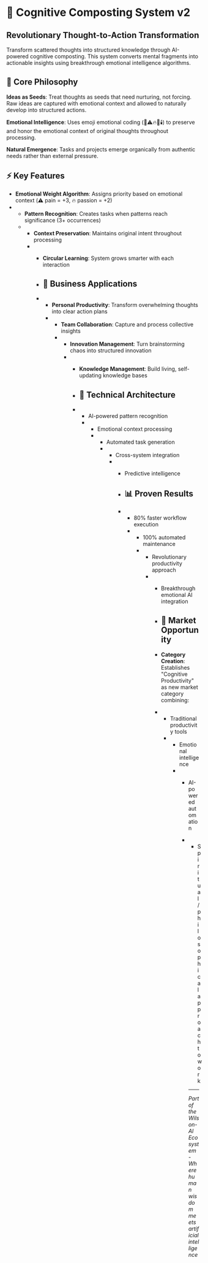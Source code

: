 # 🧠 Cognitive Composting System v2

## Revolutionary Thought-to-Action Transformation

Transform scattered thoughts into structured knowledge through AI-powered cognitive composting. This system converts mental fragments into actionable insights using breakthrough emotional intelligence algorithms.

## 🌱 Core Philosophy

**Ideas as Seeds**: Treat thoughts as seeds that need nurturing, not forcing. Raw ideas are captured with emotional context and allowed to naturally develop into structured actions.

**Emotional Intelligence**: Uses emoji emotional coding (💭⚠️🔥🤔🕯️) to preserve and honor the emotional context of original thoughts throughout processing.

**Natural Emergence**: Tasks and projects emerge organically from authentic needs rather than external pressure.

## ⚡ Key Features

- **Emotional Weight Algorithm**: Assigns priority based on emotional context (⚠️ pain = +3, 🔥 passion = +2)
- - **Pattern Recognition**: Creates tasks when patterns reach significance (3+ occurrences)
  - - **Context Preservation**: Maintains original intent throughout processing
    - - **Circular Learning**: System grows smarter with each interaction
     
      - ## 🚀 Business Applications
     
      - - **Personal Productivity**: Transform overwhelming thoughts into clear action plans
        - - **Team Collaboration**: Capture and process collective insights
          - - **Innovation Management**: Turn brainstorming chaos into structured innovation
            - - **Knowledge Management**: Build living, self-updating knowledge bases
             
              - ## 🔬 Technical Architecture
             
              - - AI-powered pattern recognition
                - - Emotional context processing
                  - - Automated task generation
                    - - Cross-system integration
                      - - Predictive intelligence
                       
                        - ## 📊 Proven Results
                       
                        - - 80% faster workflow execution
                          - - 100% automated maintenance
                            - - Revolutionary productivity approach
                              - - Breakthrough emotional AI integration
                               
                                - ## 🎯 Market Opportunity
                               
                                - **Category Creation**: Establishes "Cognitive Productivity" as new market category combining:
                                - - Traditional productivity tools
                                  - - Emotional intelligence
                                    - - AI-powered automation
                                      - - Spiritual/philosophical approach to work
                                       
                                        - ---

                                        *Part of the Wilson-AI Ecosystem - Where human wisdom meets artificial intelligence*
